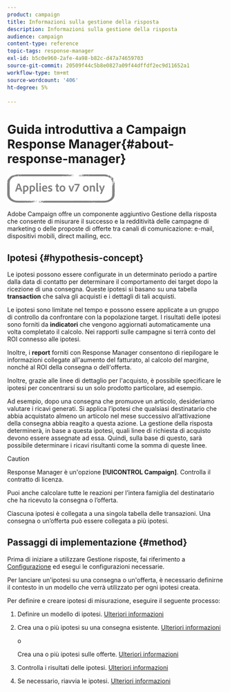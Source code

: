 ```yaml
---
product: campaign
title: Informazioni sulla gestione della risposta
description: Informazioni sulla gestione della risposta
audience: campaign
content-type: reference
topic-tags: response-manager
exl-id: b5c0e960-2afe-4a98-b82c-d47a74659703
source-git-commit: 20509f44c5b8e0827a09f44dffdf2ec9d11652a1
workflow-type: tm+mt
source-wordcount: '406'
ht-degree: 5%

---
```


# Guida introduttiva a Campaign Response Manager{#about-response-manager}

![](../../assets/v7-only.svg)

Adobe Campaign offre un componente aggiuntivo Gestione della risposta che consente di misurare il successo e la redditività delle campagne di marketing o delle proposte di offerte tra canali di comunicazione: e-mail, dispositivi mobili, direct mailing, ecc.

## Ipotesi {#hypothesis-concept}

Le ipotesi possono essere configurate in un determinato periodo a partire dalla data di contatto per determinare il comportamento dei target dopo la ricezione di una consegna. Queste ipotesi si basano su una tabella **transaction** che salva gli acquisti e i dettagli di tali acquisti.

Le ipotesi sono limitate nel tempo e possono essere applicate a un gruppo di controllo da confrontare con la popolazione target. I risultati delle ipotesi sono forniti da **indicatori** che vengono aggiornati automaticamente una volta completato il calcolo. Nei rapporti sulle campagne si terrà conto del ROI connesso alle ipotesi.

Inoltre, i **report** forniti con Response Manager consentono di riepilogare le informazioni collegate all&#39;aumento del fatturato, al calcolo del margine, nonché al ROI della consegna o dell&#39;offerta.

Inoltre, grazie alle linee di dettaglio per l&#39;acquisto, è possibile specificare le ipotesi per concentrarsi su un solo prodotto particolare, ad esempio.

Ad esempio, dopo una consegna che promuove un articolo, desideriamo valutare i ricavi generati. Si applica l’ipotesi che qualsiasi destinatario che abbia acquistato almeno un articolo nel mese successivo all’attivazione della consegna abbia reagito a questa azione. La gestione della risposta determinerà, in base a questa ipotesi, quali linee di richiesta di acquisto devono essere assegnate ad essa. Quindi, sulla base di questo, sarà possibile determinare i ricavi risultanti come la somma di queste linee.

>[!CAUTION]
>
>Response Manager è un&#39;opzione **[!UICONTROL Campaign]**. Controlla il contratto di licenza.

Puoi anche calcolare tutte le reazioni per l’intera famiglia del destinatario che ha ricevuto la consegna o l’offerta.

Ciascuna ipotesi è collegata a una singola tabella delle transazioni. Una consegna o un’offerta può essere collegata a più ipotesi.

## Passaggi di implementazione {#method}

Prima di iniziare a utilizzare Gestione risposte, fai riferimento a [Configurazione](configuration.md) ed esegui le configurazioni necessarie.

Per lanciare un&#39;ipotesi su una consegna o un&#39;offerta, è necessario definirne il contesto in un modello che verrà utilizzato per ogni ipotesi creata.

Per definire e creare ipotesi di misurazione, eseguire il seguente processo:

1. Definire un modello di ipotesi. [Ulteriori informazioni](hypothesis-templates.md#creating-a-hypothesis-model)
1. Crea una o più ipotesi su una consegna esistente. [Ulteriori informazioni](creating-hypotheses.md#referencing-a-hypothesis-in-a-campaign-delivery)

   o

   Crea una o più ipotesi sulle offerte. [Ulteriori informazioni](creating-hypotheses.md#creating-a-hypothesis-on-an-offer)

1. Controlla i risultati delle ipotesi. [Ulteriori informazioni](hypothesis-tracking.md)
1. Se necessario, riavvia le ipotesi. [Ulteriori informazioni](creating-hypotheses.md#creating-a-hypothesis-on-the-fly-on-a-delivery)
